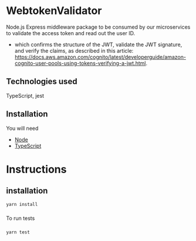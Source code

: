 
# WebtokenValidator

 Node.js Express middleware package to be consumed by our microservices to validate the access token and read out the user ID.

 * which confirms the structure of the JWT, validate the JWT signature, and verify the claims, as described in this article: https://docs.aws.amazon.com/cognito/latest/developerguide/amazon-cognito-user-pools-using-tokens-verifying-a-jwt.html.



## Technologies used
TypeScript, jest


## Installation

You will need

- [Node](https://nodejs.org/en/download/)
- [TypeScript](https://www.typescriptlang.org/download)

# Instructions

## installation
```
yarn install
```

###
To run  tests
###
```
yarn test
```
